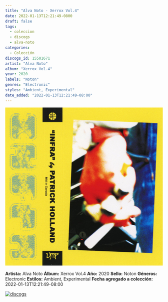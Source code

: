 ```yaml
---
title: "Alva Noto - Xerrox Vol.4"
date: 2022-01-13T12:21:49-0800
draft: false
tags:
  - coleccion
  - discogs
  - alva-noto
categories:
  - Colección
discogs_id: 15501671
artist: "Alva Noto"
album: "Xerrox Vol.4"
year: 2020
labels: "Noton"
genres: "Electronic"
styles: "Ambient, Experimental"
date_added: "2022-01-13T12:21:49-08:00"
---
```


![cover](image.jpeg (Alva Noto - Xerrox Vol.4))

**Artista:** Alva Noto
**Álbum:** Xerrox Vol.4
**Año:** 2020
**Sello:** Noton
**Géneros:** Electronic
**Estilos:** Ambient, Experimental
**Fecha agregado a colección:** 2022-01-13T12:21:49-08:00

[![discogs](../../links/svg/discogs.png (discogs))](https://api.discogs.com/releases/15501671)

